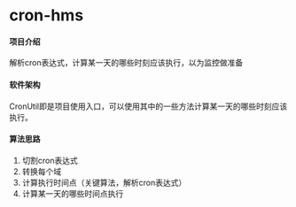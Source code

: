 # cron-hms

#### 项目介绍
解析cron表达式，计算某一天的哪些时刻应该执行，以为监控做准备

#### 软件架构
CronUtil即是项目使用入口，可以使用其中的一些方法计算某一天的哪些时刻应该执行。

#### 算法思路
1. 切割cron表达式
2. 转换每个域
3. 计算执行时间点（关键算法，解析cron表达式）
4. 计算某一天的哪些时间点执行
